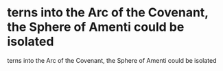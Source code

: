 # terns into the Arc of the Covenant, the Sphere of Amenti could be isolated

terns into the Arc of the Covenant, the Sphere of Amenti could be isolated